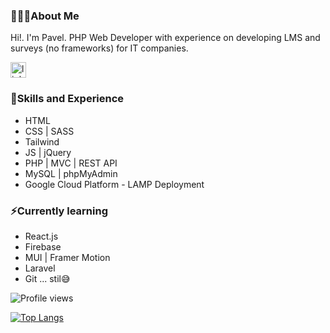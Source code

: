 ### 👨🏻‍💻About Me

Hi!. I'm Pavel. PHP Web Developer with experience on developing LMS and surveys (no frameworks) for IT companies.

[<img src='https://cdn.cdnlogo.com/logos/l/78/linkedin-icon.svg' alt='linkedin' height='25'>](https://www.linkedin.com/in/apavel-rampi-1b552379/)  

### 👾Skills and Experience
- HTML
- CSS | SASS
- Tailwind
- JS | jQuery
- PHP | MVC | REST API
- MySQL | phpMyAdmin
- Google Cloud Platform - LAMP Deployment

### ⚡️Currently learning
- React.js
- Firebase
- MUI | Framer Motion
- Laravel
- Git ... stil😅

![Profile views](https://gpvc.arturio.dev/PavelFlynn)

[![Top Langs](https://github-readme-stats.vercel.app/api/top-langs/?username=PavelFlynn)](https://github.com/anuraghazra/github-readme-stats)

